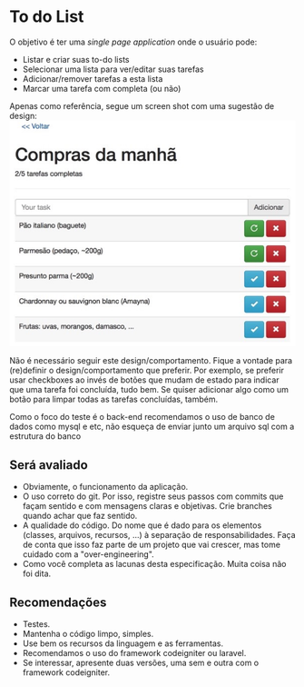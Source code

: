 # To do List

O objetivo é ter uma _single page application_ onde o usuário pode:

- Listar e criar suas to-do lists
- Selecionar uma lista para ver/editar suas tarefas
- Adicionar/remover tarefas a esta lista
- Marcar uma tarefa com completa (ou não)

Apenas como referência, segue um screen shot com uma sugestão de design:
![to-do list](sample.jpg)

Não é necessário seguir este design/comportamento. Fique a vontade para (re)definir o design/comportamento que preferir. Por exemplo, se preferir usar checkboxes ao invés de botões que mudam de estado para indicar que uma tarefa foi concluída, tudo bem. Se quiser adicionar algo como um botão para limpar todas as tarefas concluídas, também.

Como o foco do teste é o back-end recomendamos o uso de banco de dados como mysql e etc, não esqueça de enviar junto um arquivo sql com a estrutura do banco

## Será avaliado

- Obviamente, o funcionamento da aplicação.
- O uso correto do git. Por isso, registre seus passos com commits que façam sentido e com mensagens claras e objetivas. Crie branches quando achar que faz sentido.
- A qualidade do código. Do nome que é dado para os elementos (classes, arquivos, recursos, ...) à separação de responsabilidades. Faça de conta que isso faz parte de um projeto que vai crescer, mas tome cuidado com a "over-engineering".
- Como você completa as lacunas desta especificação. Muita coisa não foi dita.

## Recomendações

- Testes.
- Mantenha o código limpo, simples.
- Use bem os recursos da linguagem e as ferramentas.
- Recomendamos o uso do framework codeigniter ou laravel.
- Se interessar, apresente duas versões, uma sem e outra com o framework codeigniter.
